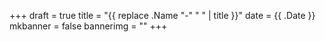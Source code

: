+++
draft = true
title = "{{ replace .Name "-" " " | title }}"
date = {{ .Date }}
mkbanner = false
bannerimg = ""
+++
